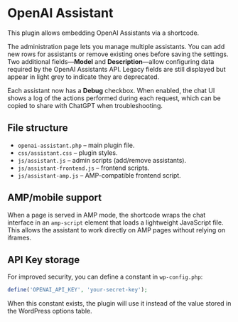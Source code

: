 # OpenAI Assistant

This plugin allows embedding OpenAI Assistants via a shortcode.

The administration page lets you manage multiple assistants. You can add new
rows for assistants or remove existing ones before saving the settings. Two
additional fields—**Model** and **Description**—allow configuring data required
by the OpenAI Assistants API. Legacy fields are still displayed but appear in
light grey to indicate they are deprecated.

Each assistant now has a **Debug** checkbox. When enabled, the chat UI shows a
log of the actions performed during each request, which can be copied to share
with ChatGPT when troubleshooting.

## File structure

- `openai-assistant.php` – main plugin file.
- `css/assistant.css` – plugin styles.
- `js/assistant.js` – admin scripts (add/remove assistants).
- `js/assistant-frontend.js` – frontend scripts.
- `js/assistant-amp.js` – AMP-compatible frontend script.

## AMP/mobile support

When a page is served in AMP mode, the shortcode wraps the chat interface in an
`amp-script` element that loads a lightweight JavaScript file. This allows the
assistant to work directly on AMP pages without relying on iframes.

## API Key storage

For improved security, you can define a constant in `wp-config.php`:

```php
define('OPENAI_API_KEY', 'your-secret-key');
```

When this constant exists, the plugin will use it instead of the value stored in
the WordPress options table.
